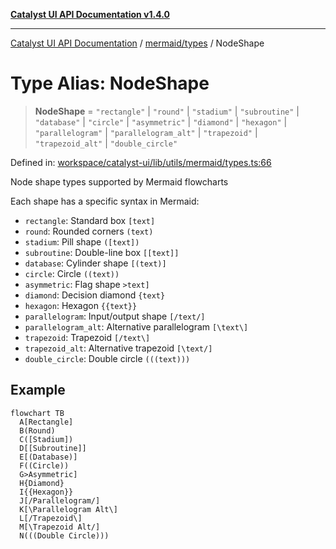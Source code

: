 [**Catalyst UI API Documentation v1.4.0**](../../../README.md)

---

[Catalyst UI API Documentation](../../../README.md) / [mermaid/types](../README.md) / NodeShape

# Type Alias: NodeShape

> **NodeShape** = `"rectangle"` \| `"round"` \| `"stadium"` \| `"subroutine"` \| `"database"` \| `"circle"` \| `"asymmetric"` \| `"diamond"` \| `"hexagon"` \| `"parallelogram"` \| `"parallelogram_alt"` \| `"trapezoid"` \| `"trapezoid_alt"` \| `"double_circle"`

Defined in: [workspace/catalyst-ui/lib/utils/mermaid/types.ts:66](https://github.com/TheBranchDriftCatalyst/catalyst-ui/blob/main/lib/utils/mermaid/types.ts#L66)

Node shape types supported by Mermaid flowcharts

Each shape has a specific syntax in Mermaid:

- `rectangle`: Standard box `[text]`
- `round`: Rounded corners `(text)`
- `stadium`: Pill shape `([text])`
- `subroutine`: Double-line box `[[text]]`
- `database`: Cylinder shape `[(text)]`
- `circle`: Circle `((text))`
- `asymmetric`: Flag shape `>text]`
- `diamond`: Decision diamond `{text}`
- `hexagon`: Hexagon `{{text}}`
- `parallelogram`: Input/output shape `[/text/]`
- `parallelogram_alt`: Alternative parallelogram `[\text\]`
- `trapezoid`: Trapezoid `[/text\]`
- `trapezoid_alt`: Alternative trapezoid `[\text/]`
- `double_circle`: Double circle `(((text)))`

## Example

```mermaid
flowchart TB
  A[Rectangle]
  B(Round)
  C([Stadium])
  D[[Subroutine]]
  E[(Database)]
  F((Circle))
  G>Asymmetric]
  H{Diamond}
  I{{Hexagon}}
  J[/Parallelogram/]
  K[\Parallelogram Alt\]
  L[/Trapezoid\]
  M[\Trapezoid Alt/]
  N(((Double Circle)))
```
